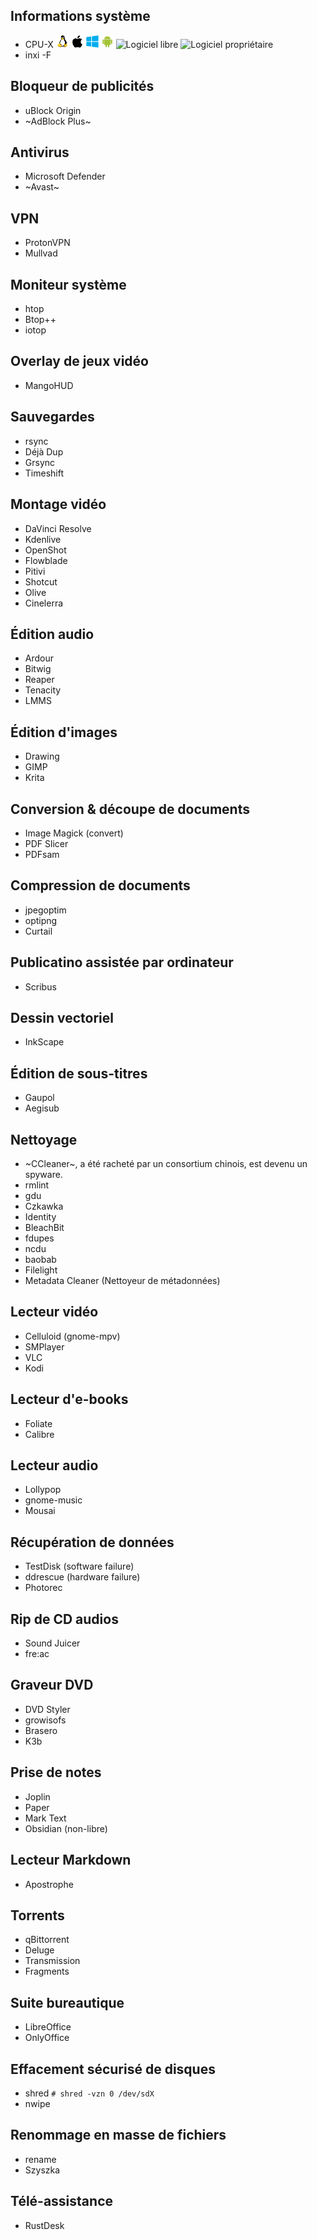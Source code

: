 ## Informations système
- CPU-X <img title="Linux" src="https://raw.githubusercontent.com/devicons/devicon/master/icons/linux/linux-original.svg" height="20"> <img title="macOS" src="https://raw.githubusercontent.com/devicons/devicon/master/icons/apple/apple-original.svg" height="20"> <img title="Windows" src="https://raw.githubusercontent.com/devicons/devicon/master/icons/windows8/windows8-original.svg" height="20"> <img title="Android" src="https://raw.githubusercontent.com/devicons/devicon/master/icons/android/android-plain.svg" height="20"> <img title="Logiciel libre" src="https://opensource.org/files/osi_symbol_0.png" height="20"> <img title="Logiciel propriétaire" src="https://opensource.org/files/osi_symbol_0.png" height="20">
- inxi -F

## Bloqueur de publicités
- uBlock Origin
- ~AdBlock Plus~

## Antivirus
- Microsoft Defender
- ~Avast~

## VPN
- ProtonVPN
- Mullvad

## Moniteur système
- htop
- Btop++
- iotop

## Overlay de jeux vidéo
- MangoHUD

## Sauvegardes
- rsync
- Déjà Dup
- Grsync
- Timeshift

## Montage vidéo
- DaVinci Resolve
- Kdenlive
- OpenShot
- Flowblade
- Pitivi
- Shotcut
- Olive
- Cinelerra

## Édition audio
- Ardour
- Bitwig
- Reaper
- Tenacity
- LMMS

## Édition d'images
- Drawing
- GIMP
- Krita

## Conversion & découpe de documents
- Image Magick (convert)
- PDF Slicer
- PDFsam

## Compression de documents
- jpegoptim
- optipng
- Curtail

## Publicatino assistée par ordinateur
- Scribus

## Dessin vectoriel
- InkScape

## Édition de sous-titres
- Gaupol
- Aegisub

## Nettoyage
- ~CCleaner~, a été racheté par un consortium chinois, est devenu un spyware.
- rmlint
- gdu
- Czkawka
- Identity
- BleachBit
- fdupes
- ncdu
- baobab
- Filelight
- Metadata Cleaner (Nettoyeur de métadonnées)

## Lecteur vidéo
- Celluloid (gnome-mpv)
- SMPlayer
- VLC
- Kodi

## Lecteur d'e-books
- Foliate
- Calibre

## Lecteur audio 
- Lollypop
- gnome-music
- Mousai

## Récupération de données
- TestDisk (software failure)
- ddrescue (hardware failure)
- Photorec

## Rip de CD audios
- Sound Juicer
- fre:ac

## Graveur DVD
- DVD Styler
- growisofs
- Brasero
- K3b

## Prise de notes
- Joplin
- Paper
- Mark Text
- Obsidian (non-libre)

## Lecteur Markdown
- Apostrophe

## Torrents
- qBittorrent
- Deluge
- Transmission
- Fragments

## Suite bureautique
- LibreOffice
- OnlyOffice

## Effacement sécurisé de disques
- shred `# shred -vzn 0 /dev/sdX`
- nwipe

## Renommage en masse de fichiers
- rename
- Szyszka

## Télé-assistance
- RustDesk
